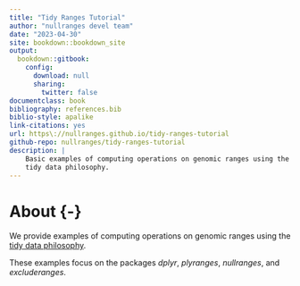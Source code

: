 ```yaml
--- 
title: "Tidy Ranges Tutorial"
author: "nullranges devel team"
date: "2023-04-30"
site: bookdown::bookdown_site
output: 
  bookdown::gitbook:
    config:
      download: null
      sharing:
        twitter: false
documentclass: book
bibliography: references.bib
biblio-style: apalike
link-citations: yes
url: https\://nullranges.github.io/tidy-ranges-tutorial
github-repo: nullranges/tidy-ranges-tutorial
description: |
    Basic examples of computing operations on genomic ranges using the
    tidy data philosophy.
---
```


# About {-}

We provide examples of computing operations on genomic ranges using the
[tidy data philosophy](https://tidyr.tidyverse.org/articles/tidy-data.html).

These examples focus on the packages *dplyr*, *plyranges*,
*nullranges*, and *excluderanges*.

